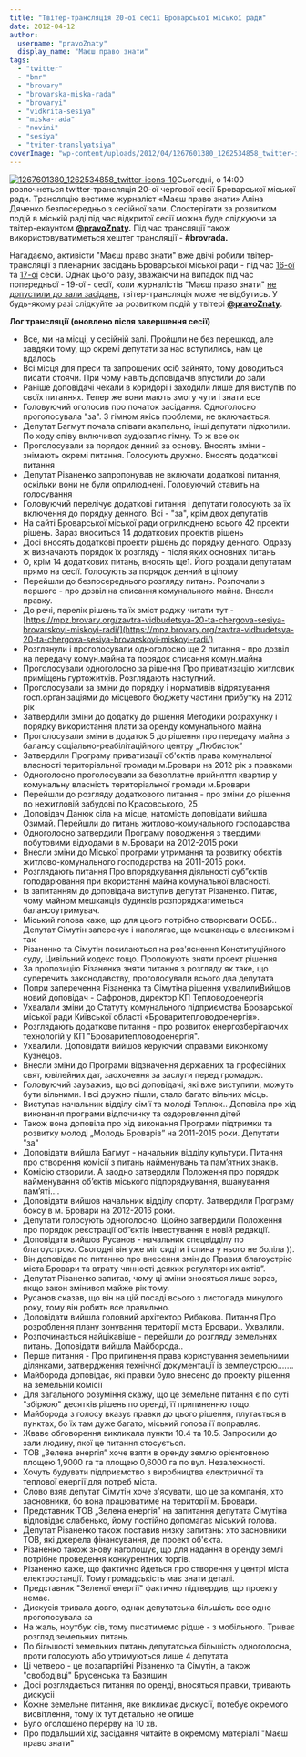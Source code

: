 ```yaml
---
title: "Твітер-трансляція 20-ої сесії Броварської міської ради"
date: 2012-04-12
author: 
  username: "pravoZnaty"
  display_name: "Маєш право знати"
tags: 
  - "twitter"
  - "bmr"
  - "brovary"
  - "brovarska-miska-rada"
  - "brovaryi"
  - "vidkrita-sesiya"
  - "miska-rada"
  - "novini"
  - "sesiya"
  - "tviter-translyatsiya"
coverImage: "wp-content/uploads/2012/04/1267601380_1262534858_twitter-icons-10.jpg"
---
```


[![](https://mpz.brovary.org/wp-content/uploads/2012/04/1267601380_1262534858_twitter-icons-10.jpg "1267601380_1262534858_twitter-icons-10")](https://mpz.brovary.org/wp-content/uploads/2012/04/1267601380_1262534858_twitter-icons-10.jpg)Сьогодні, о 14:00 розпочнеться twitter-трансляція 20-ої чергової сесії Броварської міської ради. Трансляцію вестиме журналіст «Маєш право знати» Аліна Дяченко безпосередньо з сесійної зали. Спостерігати за розвитком подій в міській раді під час відкритої сесії можна буде слідкуючи за твітер-екаунтом **[@pravoZnaty](https://twitter.com/#!/PravoZnaty).** Під час трансляції також використовуватиметься хештег трансляції - **#brovrada.**

Нагадаємо, активісти "Маєш право знати" вже двічі робили твітер-трансляції з пленарних засідань Броварської міської ради - під час [16-ої](https://mpz.brovary.org/pozachergova-16ta-sesia-brovarskoie-miskoie-radi-20-12-2011/) та [17-ої](https://mpz.brovary.org/chergova-17ta-sesia-brovarskoi-miskoi-radi-29122011/) сесій. Однак цього разу, зважаючи на випадок під час попередньої - 19-ої - сесії, коли журналістів "Маєш право знати" [не допустили до зали засідань](https://mpz.brovary.org/nevidomi-u-formi-militsiyi-blokuyut-bro/), твітер-трансляція може не відбутись. У будь-якому разі слідкуйте за розвитком подій у твітері **[@pravoZnaty](https://twitter.com/#!/PravoZnaty)**.

**Лог трансляції (оновлено після завершення сесії)**

- Все, ми на місці, у сесійній залі. Пройшли не без перешкод, але завдяки тому, що окремі депутати за нас вступились, нам це вдалось
- Всі місця для преси та запрошених осіб зайнято, тому доводиться писати стоячи. При чому навіть доповідачів впустили до зали
- Раніше доповідачі чекали в коридорі і заходили лише для виступів по своїх питаннях. Тепер же вони мають змогу чути і знати все
- Головуючий оголосив про початок засідання. Одноголосно проголосувала "за". З гімном якісь проблеми, не включається.
- Депутат Багмут почала співати акапельно, інші депутати підхопили. По ходу співу включився аудіозапис гімну. То ж все ок
- Проголосували за порядок денний за основу. Вносять зміни - знімають окремі питання. Голосують дружно. Вносять додаткові питання
- Депутат Різаненко запропонував не включати додаткові питання, оскільки вони не були оприлюднені. Головуючий ставить на голосування
- Головуючий перелічує додаткові питання і депутати голосують за їх включення до порядку денного. Всі - "за", крім двох депутатів
- На сайті Броварської міської ради оприлюднено всього 42 проекти рішень. Зараз вноситься 14 додаткових проектів рішень
- Досі вносять додаткові проекти рішень до порядку денного. Одразу ж визначають порядок їх розгляду - після яких основних питань
- О, крім 14 додаткових питань, вносять ще1. Його роздали депутатам прямо на сесії. Голосують за порядок денний в цілому
- Перейшли до безпосереднього розгляду питань. Розпочали з першого - про дозвіл на списання комунального майна. Внесли правку.
- До речі, перелік рішень та їх зміст раджу читати тут - [https://mpz.brovary.org/zavtra-vidbudetsya-20-ta-chergova-sesiya-brovarskoyi-miskoyi-radi/](https://mpz.brovary.org/zavtra-vidbudetsya-20-ta-chergova-sesiya-brovarskoyi-miskoyi-radi/)
- Розглянули і проголосували одноголосно ще 2 питання - про дозвіл на передачу комун.майна та порядок списання комун.майна
- Проголосували одноголосно за рішення Про приватизацію житлових приміщень гуртожитків. Розглядають наступний.
- Проголосували за зміни до порядку і нормативів відряхування госп.організаціями до місцевого бюджету частини прибутку на 2012 рік
- Затвердили зміни до додатку до рішення Методики розрахунку і порядку використання плати за оренду комунального майна
- Проголосували зміни в додаток 5 до рішення про передачу майна з балансу соціально-реабілітаційного центру „Любисток”
- Затвердили Програму приватизації об'єктів права комунальної власності територіальної громади м.Бровари на 2012 рік з правками
- Одноголосно проголосували за безоплатне прийняття квартир у комунальну власність територіальної громади м.Бровари
- Перейшли до розгляду додаткового питання - про зміни до рішення по нежитловій забудові по Красовського, 25
- Доповідач Данюк сіла на місце, натомість доповідати вийшла Озимай. Перейшли до питань житлово-комунального господарства
- Одноголосно затвердили Програму поводження з твердими побутовими відходами в м.Бровари на 2012-2015 роки
- Внесли зміни до Міської програми утримання та розвитку обєктів житлово-комунального господарства на 2011-2015 роки.
- Розглядають питання Про впорядкування діяльності суб”єктів гоподарювання при вкористанні майна комунальної власності.
- Із запитанням до доповідача виступив депутат Різаненко. Питає, чому майном мешканців будинків розпоряджатиметься балансоутримувач.
- Міський голова каже, що для цього потрібно створювати ОСББ.. Депутат Сімутін заперечує і наполягає, що мешканець є власником і так
- Різаненко та Сімутін посилаються на роз'яснення Конституційного суду, Цивільний кодекс тощо. Пропонують зняти проект рішення
- За пропозицію Різаненка зняти питання з розгляду як таке, що суперечить законодавству, проголосували всього два депутата
- Попри заперечення Різаненка та Сімутіна рішення ухвалилиВийшов новий доповідач - Сафронов, директор КП Тепловодоенергія
- Ухвалали зміни до Статуту комунального підприємства Броварської міської ради Київської області «Броваритепловодоенергія».
- Розглядають додаткове питання - про розвиток енергозберігаючих технологій у КП "Броваритепловодоенергія".
- Ухвалили. Доповідати вийшов керуючий справами виконкому Кузнецов.
- Внесли зміни до Програми відзначення державних та професійних свят, ювілейних дат, заохочення за заслуги перед громадою.
- Головуючий зауважив, що всі доповідачі, які вже виступили, можуть бути вільними. І всі дружно пішли, стало багато вільних місць.
- Виступає начальник відділу сім'ї та молоді Теплюк.. Доповіла про хід виконання програми відпочинку та оздоровлення дітей
- Також вона доповіла про хід виконання Програми підтримки та розвитку молоді „Молодь Броварів” на 2011-2015 роки. Депутати "за"
- Доповідати вийшла Багмут - начальник відділу культури. Питання про створення комісії з питань найменувань та пам’ятних знаків.
- Комісію створили. А заодно затвердили Положення про порядок найменування об’єктів міського підпорядкування, вшанування пам’яті....
- Доповідати вийшов начальник відділу спорту. Затвердили Програму боксу в м. Бровари на 2012-2016 роки.
- Депутати голосують одноголосно. Щойно затвердили Положення про порядок реєстрації об”єктів інвестування в новій редакції.
- Доповідати вийшов Русанов - начальник спецвідділу по благоустрою. Сьогодні він уже міг сидіти і спина у нього не боліла )).
- Він доповідає по питанню про внесення змін до Правил благоустрію міста Бровари та втрату чинності деяких регуляторних актів”.
- Депутат Різаненко запитав, чому ці зміни вносяться лише зараз, якщо закон змінився майже рік тому.
- Русанов сказав, що він на цій посаді всього з листопада минулого року, тому він робить все правильно.
- Доповідати вийшла головний архітектор Рибакова. Питання Про розроблення плану зонування території міста Бровари.. Ухвалили.
- Розпочинається найцікавіше - перейшли до розгляду земельних питань. Доповідати вийшла Майборода..
- Перше питання - Про припинення права користування земельними ділянками, затвердження технічної документації із землеустрою.......
- Майборода доповідає, які правки було внесено до проекту рішення на земельній комісії
- Для загального розуміння скажу, що це земельне питання є по суті "збіркою" десятків рішень по оренді, її припиненню тощо.
- Майборода з голосу вказує правки до цього рішення, плутається в пунктах, бо їх там дуже багато, міський голова її поправляє.
- Жваве обговорення викликала пункти 10.4 та 10.5. Запросили до зали людину, якої це питання стосується.
- ТОВ „Зелена енергія” хоче взяти в оренду землю орієнтовною площею 1,9000 га та площею 0,6000 га по вул. Незалежності.
- Хочуть будувати підприємство з виробництва електричної та теплової енергії для потреб міста.
- Слово взяв депутат Сімутін хоче з'ясувати, що це за компанія, хто засновники, бо вона працюватиме на території м. Бровари.
- Представник ТОВ „Зелена енергія” на запитання депутата Сімутіна відповідає слабенько, йому постійно допомагає міський голова.
- Депутат Різаненко також поставив низку запитань: хто засновники ТОВ, які джерела фінансування, де проект об'єкта.
- Різаненко також знову наголошує, що для надання в оренду землі потрібне проведення конкурентних торгів.
- Різаненко каже, що фактично йдеться про створення у центрі міста електростанції. Тому громадськість має знати деталі.
- Представник "Зеленої енергії" фактично підтвердив, що проекту немає.
- Дискусія тривала довго, однак депутатська більшість все одно проголосувала за
- На жаль, ноутбук сів, тому писатимемо рідше - з мобільного. Триває розгляд земельних питань.
- По більшості земельних питань депутатська більшість одноголосна, проти голосують або утримуються лише 4 депутата
- Ці четверо - це позапартійні Різаненко та Сімутін, а також "свободівці" Брусенська та Базишин
- Досі розглядається питання по оренді, вносяться правки, тривають дискусіі
- Кожне земельне питання, яке викликає дискусії, потебує окремого висвітлення, тому їх тут детально не опише
- Було оголошено перерву на 10 хв.
- Про подальший хід засідання читайте в окремому матеріалі "Маєш право знати"
